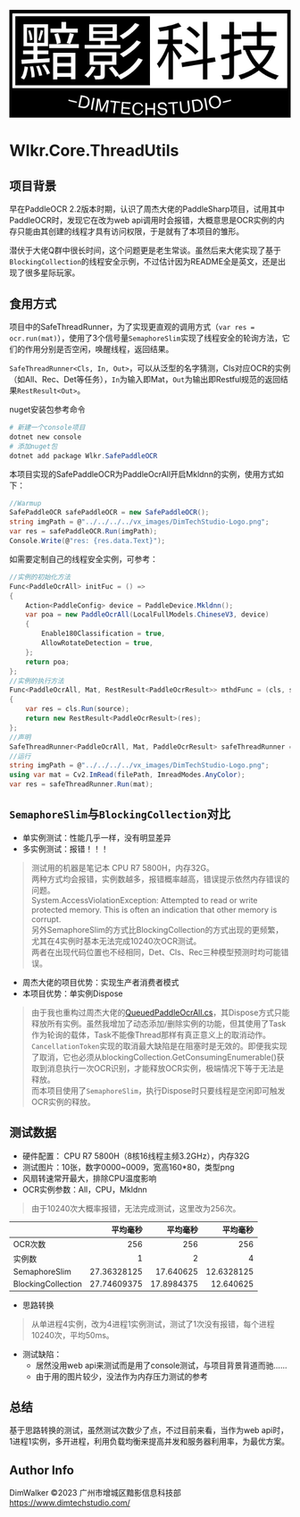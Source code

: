 [![DimTechStudio.Com](https://raw.githubusercontent.com/DimWalker/Wlkr.Core.ThreadUtils/master/vx_images/DimTechStudio-Logo.png)](https://www.dimtechstudio.com/)

# Wlkr.Core.ThreadUtils

## 项目背景

早在PaddleOCR 2.2版本时期，认识了周杰大佬的PaddleSharp项目，试用其中PaddleOCR时，发现它在改为web api调用时会报错，大概意思是OCR实例的内存只能由其创建的线程才具有访问权限，于是就有了本项目的雏形。 
 
潜伏于大佬Q群中很长时间，这个问题更是老生常谈。虽然后来大佬实现了基于`BlockingCollection`的线程安全示例，不过估计因为README全是英文，还是出现了很多星际玩家。

## 食用方式

项目中的SafeThreadRunner，为了实现更直观的调用方式（`var res = ocr.run(mat)`），使用了3个信号量`SemaphoreSlim`实现了线程安全的轮询方法，它们的作用分别是否空闲，唤醒线程，返回结果。

`SafeThreadRunner<Cls, In, Out>`，可以从泛型的名字猜测，Cls对应OCR的实例（如All、Rec、Det等任务），`In`为输入即Mat，`Out`为输出即Restful规范的返回结果`RestResult<Out>`。

nuget安装包参考命令

```powershell
# 新建一个console项目
dotnet new console
# 添加nuget包
dotnet add package Wlkr.SafePaddleOCR
```

本项目实现的SafePaddleOCR为PaddleOcrAll开启Mkldnn的实例，使用方式如下：
```C#
//Warmup
SafePaddleOCR safePaddleOCR = new SafePaddleOCR();
string imgPath = @"../../../../vx_images/DimTechStudio-Logo.png";
var res = safePaddleOCR.Run(imgPath);
Console.Write(@"res: {res.data.Text}");
```

如需要定制自己的线程安全实例，可参考：
```C#
//实例的初始化方法
Func<PaddleOcrAll> initFuc = () =>
{
    Action<PaddleConfig> device = PaddleDevice.Mkldnn();
    var poa = new PaddleOcrAll(LocalFullModels.ChineseV3, device)
    {
        Enable180Classification = true,
        AllowRotateDetection = true,
    };
    return poa;
};
//实例的执行方法
Func<PaddleOcrAll, Mat, RestResult<PaddleOcrResult>> mthdFunc = (cls, source) =>
{
    var res = cls.Run(source);
    return new RestResult<PaddleOcrResult>(res);
};
//声明
SafeThreadRunner<PaddleOcrAll, Mat, PaddleOcrResult> safeThreadRunner = new SafeThreadRunner<PaddleOcrAll, Mat, PaddleOcrResult>(OCRFactory.BuildAllWithMkldnn, OCRFactory.RunAll);
//运行
string imgPath = @"../../../../vx_images/DimTechStudio-Logo.png";
using var mat = Cv2.ImRead(filePath, ImreadModes.AnyColor);
var res = safeThreadRunner.Run(mat);
```

## `SemaphoreSlim`与`BlockingCollection`对比
* 单实例测试：性能几乎一样，没有明显差异  
* 多实例测试：报错！！！  
> 测试用的机器是笔记本 CPU  R7 5800H，内存32G。  
两种方式均会报错，实例数越多，报错概率越高，错误提示依然内存错误的问题。  
System.AccessViolationException: Attempted to read or write protected memory. This is often an indication that other memory is corrupt.  
另外SemaphoreSlim的方式比BlockingCollection的方式出现的更频繁，尤其在4实例时基本无法完成10240次OCR测试。  
两者在出现代码位置也不经相同，Det、Cls、Rec三种模型预测时均可能错误。  
* 周杰大佬的项目优势：实现生产者消费者模式  
* 本项目优势：单实例Dispose  
> 由于我也重构过周杰大佬的[QueuedPaddleOcrAll.cs](https://github.com/sdcb/PaddleSharp/blob/master/src/Sdcb.PaddleOCR/QueuedPaddleOcrAll.cs)，其Dispose方式只能释放所有实例。虽然我增加了动态添加/删除实例的功能，但其使用了Task作为轮询的载体，Task不能像Thread那样有真正意义上的取消动作。`CancellationToken`实现的取消最大缺陷是在阻塞时是无效的。即便我实现了取消，它也必须从blockingCollection.GetConsumingEnumerable()获取到消息执行一次OCR识别，才能释放OCR实例，极端情况下等于无法是释放。  
而本项目使用了`SemaphoreSlim`，执行Dispose时只要线程是空闲即可触发OCR实例的释放。  

## 测试数据
* 硬件配置： CPU  R7 5800H（8核16线程主频3.2GHz），内存32G
* 测试图片：10张，数字0000~0009，宽高160*80，类型png
* 风扇转速常开最大，排除CPU温度影响
* OCR实例参数：All，CPU，Mkldnn
> 由于10240次大概率报错，无法完成测试，这里改为256次。  

|                    |     平均毫秒 |    平均毫秒 |    平均毫秒 |
| :----------------- | ----------: | ---------: | ---------: |
| OCR次数             |         256 |        256 |        256 |
| 实例数              |           1 |          2 |          4 |
| SemaphoreSlim      | 27.36328125 |  17.640625 | 12.6328125 |
| BlockingCollection | 27.74609375 | 17.8984375 |  12.640625 |

* 思路转换  
> 从单进程4实例，改为4进程1实例测试，测试了1次没有报错，每个进程10240次，平均50ms。  
* 测试缺陷：
    * 居然没用web api来测试而是用了console测试，与项目背景背道而驰……
    * 由于用的图片较少，没法作为内存压力测试的参考

## 总结
基于思路转换的测试，虽然测试次数少了点，不过目前来看，当作为web api时，1进程1实例，多开进程，利用负载均衡来提高并发和服务器利用率，为最优方案。

## Author Info
DimWalker
©2023 广州市增城区黯影信息科技部
https://www.dimtechstudio.com/